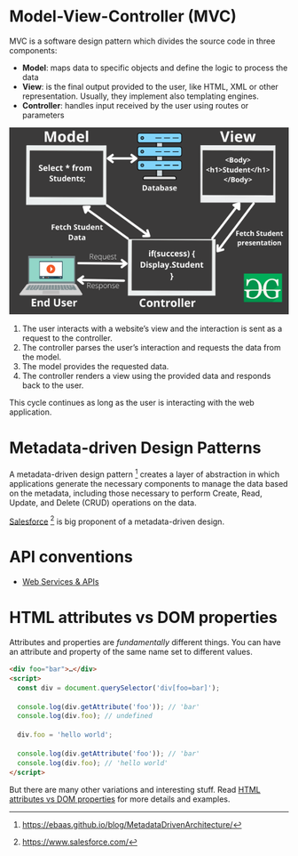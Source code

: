 # Model-View-Controller (MVC)

MVC is a software design pattern which divides the source code in three components:
- **Model**: maps data to specific objects and define the logic to process the data
- **View**: is the final output provided to the user, like HTML, XML or other representation. Usually, they implement also templating engines.
- **Controller**: handles input received by the user using routes or parameters

![](../../zzz_res/attachments/mvc-graph.png)

1. The user interacts with a website’s view and the interaction is sent as a request to the controller.
2. The controller parses the user’s interaction and requests the data from the model.
3. The model provides the requested data.
4. The controller renders a view using the provided data and responds back to the user. 
 
This cycle continues as long as the user is interacting with the web application.

# Metadata-driven Design Patterns

A metadata-driven design pattern [^mddp] creates a layer of abstraction in which applications generate the necessary components to manage the data based on the metadata, including those necessary to perform Create, Read, Update, and Delete (CRUD) operations on the data.

[Salesforce](../Cloud/Salesforce.md) [^salesforce] is big proponent of a metadata-driven design.

[^mddp]: https://ebaas.github.io/blog/MetadataDrivenArchitecture/
[^salesforce]: https://www.salesforce.com/

# API conventions

- [Web Services & APIs](../Web%20&%20Network%20Hacking/Web%20Services%20&%20APIs.md)

# HTML attributes vs DOM properties

Attributes and properties are _fundamentally_ different things. You can have an attribute and property of the same name set to different values. 

```html
<div foo="bar">…</div>
<script>
  const div = document.querySelector('div[foo=bar]');

  console.log(div.getAttribute('foo')); // 'bar'
  console.log(div.foo); // undefined

  div.foo = 'hello world';

  console.log(div.getAttribute('foo')); // 'bar'
  console.log(div.foo); // 'hello world'
</script>
```

But there are many other variations and interesting stuff. Read [HTML attributes vs DOM properties](https://jakearchibald.com/2024/attributes-vs-properties/) for more details and examples.